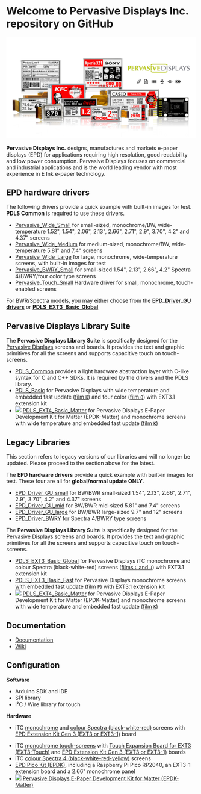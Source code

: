 # Welcome to Pervasive Displays Inc. repository on GitHub

![](https://github.com/PervasiveDisplays/.github/blob/main/profile/ProductLine.png)

**Pervasive Displays Inc.** designs, manufactures and markets e-paper displays (EPD) for applications requiring high resolution, good readability and low power consumption. Pervasive Displays focuses on commercial and industrial applications and is the world leading vendor with most experience in E Ink e-paper technology. 

## EPD hardware drivers

The following drivers provide a quick example with built-in images for test. **PDLS Common** is required to use these drivers.

* [Pervasive_Wide_Small](https://github.com/PervasiveDisplays/Pervasive_Wide_Small) for small-sized, monochrome/BW, wide-temperature 1.52", 1.54", 2.06", 2.13", 2.66", 2.71", 2.9", 3.70", 4.2" and 4.37" screens
* [Pervasive_Wide_Medium](https://github.com/PervasiveDisplays/Pervasive_Wide_Medium) for medium-sized, monochrome/BW, wide-temperature 5.81" and 7.4" screens
* [Pervasive_Wide_Large](https://github.com/PervasiveDisplays/Pervasive_Wide_Large) for large, monochrome, wide-temperature screens, with built-in images for test
* [Pervasive_BWRY_Small](https://github.com/PervasiveDisplays/Pervasive_BWRY_Small) for small-sized 1.54", 2.13", 2.66", 4.2" Spectra 4/BWRY/four color type screens
* [Pervasive_Touch_Small](https://github.com/PervasiveDisplays/Pervasive_Touch_Small) Hardware driver for small, monochrome, touch-enabled screens
  
For BWR/Spectra models, you may either choose from the [**EPD_Driver_GU drivers**](#legacy-libraries) or [**PDLS_EXT3_Basic_Global**](https://github.com/PervasiveDisplays/PDLS_EXT3_Basic_Global)

## Pervasive Displays Library Suite 

The **Pervasive Displays Library Suite** is specifically designed for the [Pervasive Displays](https://www.pervasivedisplays.com) screens and boards. It provides the text and graphic primitives for all the screens and supports capacitive touch on touch-screens.

* [PDLS_Common](https://github.com/PervasiveDisplays/PDLS_Common) provides a light hardware abstraction layer with C-like syntax for C and C++ SDKs. It is required by the drivers and the PDLS library.
* [PDLS_Basic](https://github.com/PervasiveDisplays/PDLS_Basic) for Pervasive Displays with wide temperature and embedded fast update ([film `K`](https://pdls.pervasivedisplays.com/userguide/Volume2/Chapter1/Section6.html#film)) and four color ([film `Q`](https://pdls.pervasivedisplays.com/userguide/Volume2/Chapter1/Section6.html#film)) with EXT3.1 extension kit
* ![](https://img.shields.io/badge/-NEW-orange) [PDLS_EXT4_Basic_Matter](https://github.com/PervasiveDisplays/PDLS_EXT4_Basic_Matter) for Pervasive Displays E-Paper Development Kit for Matter (EPDK-Matter) and monochrome screens with wide temperature and embedded fast update ([film `K`](https://pdls.pervasivedisplays.com/userguide/Volume2/Chapter1/Section6.html#film))

## Legacy Libraries
This section refers to legacy versions of our libraries and will no longer be updated. Please proceed to the section above for the latest.

The **EPD hardware drivers** provide a quick example with built-in images for test. These four are all for **global/normal update ONLY**.

* [EPD_Driver_GU_small](https://github.com/PervasiveDisplays/EPD_Driver_GU_small) for BW/BWR small-sized 1.54", 2.13", 2.66", 2.71", 2.9", 3.70", 4.2" and 4.37" screens 
* [EPD_Driver_GU_mid](https://github.com/PervasiveDisplays/EPD_Driver_GU_mid) for BW/BWR mid-sized 5.81" and 7.4" screens
* [EPD_Driver_GU_large](https://github.com/PervasiveDisplays/EPD_Driver_GU_large) for BW/BWR large-sized 9.7" and 12" screens
* [EPD_Driver_BWRY](https://github.com/PervasiveDisplays/EPD_Driver_BWRY) for Spectra 4/BWRY type screens

The **Pervasive Displays Library Suite** is specifically designed for the [Pervasive Displays](https://www.pervasivedisplays.com) screens and boards. It provides the text and graphic primitives for all the screens and supports capacitive touch on touch-screens.

* [PDLS_EXT3_Basic_Global](https://github.com/PervasiveDisplays/PDLS_EXT3_Basic_Global) for Pervasive Displays iTC monochrome and colour Spectra (black-white-red) screens ([films `C` and `J`](https://pdls.pervasivedisplays.com/userguide/Volume2/Chapter1/Section6.html#film)) with EXT3.1 extension kit
* [PDLS_EXT3_Basic_Fast](https://github.com/PervasiveDisplays/PDLS_EXT3_Basic_Fast) for Pervasive Displays monochrome screens with embedded fast update ([film `P`](https://pdls.pervasivedisplays.com/userguide/Volume2/Chapter1/Section6.html#film)) with EXT3.1 extension kit
* ![](https://img.shields.io/badge/-NEW-orange) [PDLS_EXT4_Basic_Matter](https://github.com/PervasiveDisplays/PDLS_EXT4_Basic_Matter) for Pervasive Displays E-Paper Development Kit for Matter (EPDK-Matter) and monochrome screens with wide temperature and embedded fast update ([film `K`](https://pdls.pervasivedisplays.com/userguide/Volume2/Chapter1/Section6.html#film))

## Documentation

* [Documentation](https://github.com/PervasiveDisplays/PDLS_EXT3_Basic_Documentation)
* [Wiki](https://docs.pervasivedisplays.com/)

## Configuration

**Software**

* Arduino SDK and IDE
* SPI library
* I²C / Wire library for touch

**Hardware**

+ iTC [monochrome](https://www.pervasivedisplays.com/products/?_sft_product_colour=black-white) and [colour Spectra (black-white-red)](https://www.pervasivedisplays.com/products/?_sft_product_colour=black-white-red) screens with [EPD Extension Kit Gen 3 (EXT3 or EXT3-1)](https://www.pervasivedisplays.com/product/epd-extension-kit-gen-3-EXT3/) board
* iTC [monochrome touch-screens](https://www.pervasivedisplays.com/products/?_sft_etc_itc=tp) with [Touch Expansion Board for EXT3 (EXT3-Touch)](https://www.pervasivedisplays.com/product/touch-expansion-board-ext3-touch/) and [EPD Extension Kit Gen 3 (EXT3 or EXT3-1)](https://www.pervasivedisplays.com/product/epd-extension-kit-gen-3-EXT3/) boards
* iTC [colour Spectra 4 (black-white-red-yellow)](https://www.pervasivedisplays.com/products/?_sft_product_colour=black-white-red-yellow) screens
* [EPD Pico Kit (EPDK)](https://www.pervasivedisplays.com/product/epd-pico-kit-epdk/), including a Raspberry Pi Pico RP2040, an EXT3-1 extension board and a 2.66" monochrome panel
* ![](https://img.shields.io/badge/-NEW-orange) [Pervasive Displays E-Paper Development Kit for Matter (EPDK-Matter)](https://www.pervasivedisplays.com/product/epdk-matter/)
